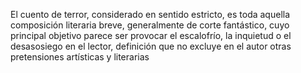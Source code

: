 El cuento de terror, considerado en sentido estricto, es toda aquella 
composición literaria breve, generalmente de corte fantástico, cuyo 
principal objetivo parece ser provocar el escalofrío, la inquietud o el desasosiego en el lector, definición que no excluye en el autor otras pretensiones artísticas y literarias